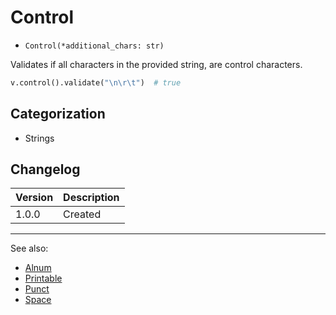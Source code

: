 # Control

- `Control(*additional_chars: str)`

Validates if all characters in the provided string, are control
characters.

```python
v.control().validate("\n\r\t")  # true
```

## Categorization

- Strings

## Changelog

Version | Description
--------|-------------
  1.0.0 | Created

***
See also:

- [Alnum](Alnum.md)
- [Printable](Printable.md)
- [Punct](Punct.md)
- [Space](Space.md)